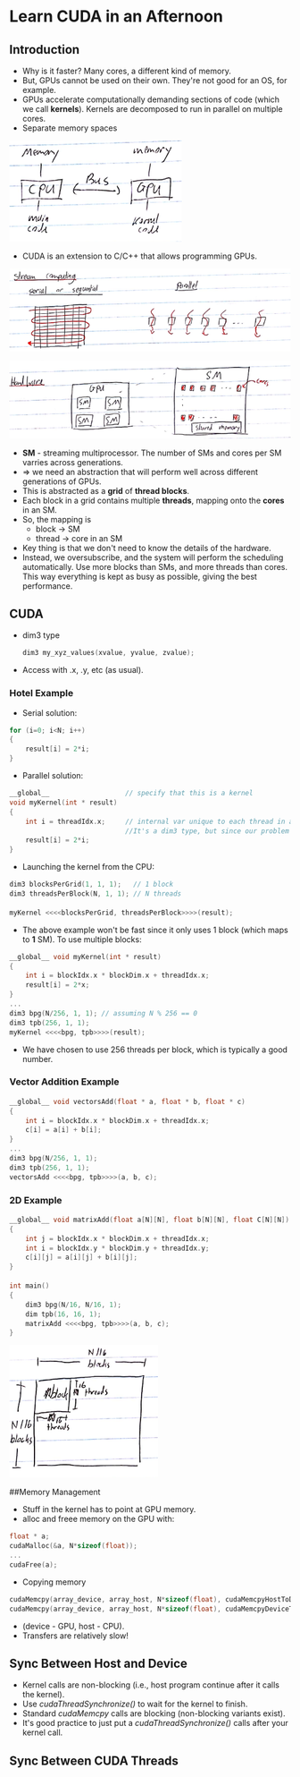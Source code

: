 # Learn CUDA in an Afternoon

## Introduction

- Why is it faster? Many cores, a different kind of memory.
- But, GPUs cannot be used on their own. They're not good for an OS, for example.
- GPUs accelerate computationally demanding sections of code (which we call **kernels**). Kernels are decomposed to run in parallel on multiple cores.
- Separate memory spaces

![1525624612095](./img/1525624612095.png)



- CUDA is an extension to C/C++ that allows programming GPUs.

![1525624740521](./img/1525624740521.png)



![1525624772655](./img/1525624772655.png)



- **SM** - streaming multiprocessor. The number of SMs and cores per SM varries across generations.
- $\Rightarrow$ we need an abstraction that will perform well across different generations of GPUs.
- This is abstracted as a **grid** of **thread blocks**.
- Each block in a grid contains multiple **threads**, mapping onto the **cores** in an SM.
- So, the mapping is
  - block $\rightarrow$ SM
  - thread $\rightarrow$ core in an SM
- Key thing is that we don't need to know the details of the hardware.
- Instead, we oversubscribe, and the system will perform the scheduling automatically. Use more blocks than SMs, and more threads than cores. This way everything is kept as busy as possible, giving the best performance.



## CUDA

- dim3 type

  ```c++
  dim3 my_xyz_values(xvalue, yvalue, zvalue);
  ```

- Access with .x, .y, etc (as usual).

### Hotel Example

- Serial solution:

```c++
for (i=0; i<N; i++) 
{
    result[i] = 2*i;
}
```

- Parallel solution:

```c++
__global__                   // specify that this is a kernel
void myKernel(int * result)
{
    int i = threadIdx.x;     // internal var unique to each thread in a block. 
                             //It's a dim3 type, but since our problem is 1D we only use .x
    result[i] = 2*i;
}
```

- Launching the kernel from the CPU:

```c++
dim3 blocksPerGrid(1, 1, 1);   // 1 block
dim3 threadsPerBlock(N, 1, 1); // N threads

myKernel <<<<blocksPerGrid, threadsPerBlock>>>>(result);
```

- The above example won't be fast since it only uses 1 block (which maps to **1** SM). To use multiple blocks:

```c++
__global__ void myKernel(int * result)
{
    int i = blockIdx.x * blockDim.x + threadIdx.x;
    result[i] = 2*x;
}
...
dim3 bpg(N/256, 1, 1); // assuming N % 256 == 0
dim3 tpb(256, 1, 1);
myKernel <<<<bpg, tpb>>>>(result);
```

- We have chosen to use 256 threads per block, which is typically a good number.

### Vector Addition Example

```c++
__global__ void vectorsAdd(float * a, float * b, float * c)
{
    int i = blockIdx.x * blockDim.x + threadIdx.x;
    c[i] = a[i] + b[i];
}
...
dim3 bpg(N/256, 1, 1);
dim3 tpb(256, 1, 1);
vectorsAdd <<<<bpg, tpb>>>>(a, b, c);
```

### 2D Example

```c++
__global__ void matrixAdd(float a[N][N], float b[N][N], float C[N][N])
{
    int j = blockIdx.x * blockDim.x + threadIdx.x;
    int i = blockIdx.y * blockDim.y + threadIdx.y;
    c[i][j] = a[i][j] + b[i][j];
}

int main()
{
    dim3 bpg(N/16, N/16, 1);
    dim tpb(16, 16, 1);
    matrixAdd <<<<bpg, tpb>>>>(a, b, c);
}
```

![1525625721043](./img/1525625721043.png)

##Memory Management

- Stuff in the kernel has to point at GPU memory.
- alloc and freee memory on the GPU with:

```c++
float * a;
cudaMalloc(&a, N*sizeof(float));
...
cudaFree(a);
```

- Copying memory

```c++
cudaMemcpy(array_device, array_host, N*sizeof(float), cudaMemcpyHostToDevice);
cudaMemcpy(array_device, array_host, N*sizeof(float), cudaMemcpyDeviceToHost);
```

- (device - GPU, host - CPU).
- Transfers are relatively slow!

## Sync Between Host and Device

- Kernel calls are non-blocking (i.e., host program continue after it calls the kernel).
- Use *cudaThreadSynchronize()* to wait for the kernel to finish.
- Standard *cudaMemcpy* calls are blocking (non-blocking variants exist).
- It's good practice to just put a *cudaThreadSynchronize()* calls after your kernel call.

## Sync Between CUDA Threads


